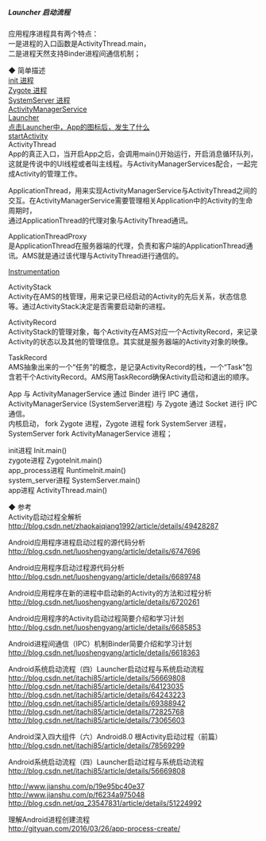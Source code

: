 ##### Launcher 启动流程

应用程序进程具有两个特点：  
一是进程的入口函数是ActivityThread.main，  
二是进程天然支持Binder进程间通信机制；  

◆ 简单描述    
[init 进程](launcher/fork_Zygote.md)  
[Zygote 进程](launcher/Zygote.md)  
[SystemServer 进程](launcher/SystemServer.md)  
[ActivityManagerService](launcher/ActivityManagerService.md)  
[Launcher](launcher/Launcher.md)  
[点击Launcher中，App的图标后，发生了什么](launcher/Launcher_Click_App_Icon.md)   
[startActivity](launcher/startActivity.md)  
ActivityThread  
App的真正入口，当开启App之后，会调用main()开始运行，开启消息循环队列，这就是传说中的UI线程或者叫主线程。与ActivityManagerServices配合，一起完成Activity的管理工作。  

ApplicationThread，用来实现ActivityManagerService与ActivityThread之间的交互。在ActivityManagerService需要管理相关Application中的Activity的生命周期时，  
通过ApplicationThread的代理对象与ActivityThread通讯。

ApplicationThreadProxy  
是ApplicationThread在服务器端的代理，负责和客户端的ApplicationThread通讯。AMS就是通过该代理与ActivityThread进行通信的。

[Instrumentation](launcher/Instrumentation.md)  

ActivityStack  
Activity在AMS的栈管理，用来记录已经启动的Activity的先后关系，状态信息等。通过ActivityStack决定是否需要启动新的进程。

ActivityRecord  
ActivityStack的管理对象，每个Activity在AMS对应一个ActivityRecord，来记录Activity的状态以及其他的管理信息。其实就是服务器端的Activity对象的映像。

TaskRecord  
AMS抽象出来的一个“任务”的概念，是记录ActivityRecord的栈，一个“Task”包含若干个ActivityRecord。AMS用TaskRecord确保Activity启动和退出的顺序。  

App 与 ActivityManagerService 通过 Binder 进行 IPC 通信，ActivityManagerService (SystemServer进程) 与 Zygote 通过 Socket 进行 IPC 通信。  
内核启动， fork Zygote 进程，Zygote 进程 fork SystemServer 进程， SystemServer fork ActivityManagerService 进程；  

init进程	Init.main()  
zygote进程	ZygoteInit.main()  
app_process进程	RuntimeInit.main()  
system_server进程	SystemServer.main()  
app进程	ActivityThread.main()  




◆ 参考   
Activity启动过程全解析  
http://blog.csdn.net/zhaokaiqiang1992/article/details/49428287  

Android应用程序进程启动过程的源代码分析  
http://blog.csdn.net/luoshengyang/article/details/6747696  

Android应用程序启动过程源代码分析  
http://blog.csdn.net/luoshengyang/article/details/6689748  

Android应用程序在新的进程中启动新的Activity的方法和过程分析  
http://blog.csdn.net/luoshengyang/article/details/6720261  

Android应用程序的Activity启动过程简要介绍和学习计划  
http://blog.csdn.net/luoshengyang/article/details/6685853  

Android进程间通信（IPC）机制Binder简要介绍和学习计划  
http://blog.csdn.net/luoshengyang/article/details/6618363  

Android系统启动流程（四）Launcher启动过程与系统启动流程  
http://blog.csdn.net/itachi85/article/details/56669808  
http://blog.csdn.net/itachi85/article/details/64123035  
http://blog.csdn.net/itachi85/article/details/64243223  
http://blog.csdn.net/itachi85/article/details/69388942  
http://blog.csdn.net/itachi85/article/details/72825768  
http://blog.csdn.net/itachi85/article/details/73065603  

Android深入四大组件（六）Android8.0 根Activity启动过程（前篇）    
http://blog.csdn.net/itachi85/article/details/78569299  

Android系统启动流程（四）Launcher启动过程与系统启动流程  
http://blog.csdn.net/itachi85/article/details/56669808  

http://www.jianshu.com/p/19e95bc40e37  
http://www.jianshu.com/p/f6234a975048  
http://blog.csdn.net/qq_23547831/article/details/51224992  

理解Android进程创建流程  
http://gityuan.com/2016/03/26/app-process-create/  
